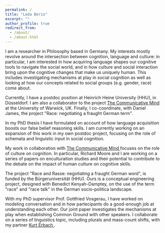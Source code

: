 ```yaml
---
permalink: /
title: "Leda Berio"
excerpt: ""
author_profile: true
redirect_from: 
  - /about/
  - /about.html
---
```


I am a researcher in Philosophy based in Germany. My interests mostly revolve around the intersection between cognition, language and culture: in particular, I am interested in how acquiring language shapes our cognitive tools to navigate the social world, and in how culture and social interaction bring upon the cognitive changes that make us uniquely human. This includes investigating mechanisms at play in social cognition as well as looking at how our concepts related to social groups (e.g. gender, race) come about. 

Currently, I have a postdoc position at Heinrich Heine University (HHU), in Düsseldorf. I am also a collaborator to the project <a href="https://warwick.ac.uk/fac/soc/philosophy/research/currentresearch/communicativemind/"> The Communicative Mind </a> at the University of Warwick, UK. Finally, I co-coordinate, with Daniel James, the project "Race: negotiating a fraught German term". 

In my PhD thesis I have formulated on account of how language acquisition boosts our false belief reasoning skills. I am currently working on an expansion of this work in my own postdoc project, focusing on the role of schemata and linguistic input in social cognition.

My work in collaboration with <a href="https://warwick.ac.uk/fac/soc/philosophy/research/currentresearch/communicativemind/"> The Communicative Mind </a> focuses on the role of culture on cognition. In particular, Richard Moore and I are working on a series of papers on enculturation studies and their potential to contribute to the debate on the impact of human culture on cognitive skills.

The project "Race and Rasse: negotiating a fraught German word", is funded by the Bürgeruniversität (HHU). Ours is a conceptual engineering project, designed with Benedict Kenyah-Damptey, on the use of the term "race" and "race talk" in the German socio-politica landscape. 

With my PhD supervisor Prof. Gottfried Vosgerau, I have worked on modeling conversation and in how partecipants do a good-enough job at understanding each other. Our joint paper investigates the mechanisms at play when establishing Common Ground with other speakers. I collaborate on a series of linguistics topic, including plurals and mass-count shifts, with my partner <a href="https://kerbach2.github.io"> Kurt Erbach </a>.







